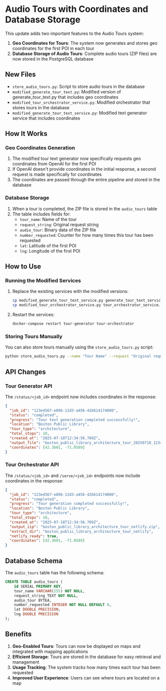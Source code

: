 # Audio Tours with Coordinates and Database Storage

This update adds two important features to the Audio Tours system:

1. **Geo Coordinates for Tours**: The system now generates and stores geo coordinates for the first POI in each tour
2. **Database Storage of Audio Tours**: Complete audio tours (ZIP files) are now stored in the PostgreSQL database

## New Files

- `store_audio_tours.py`: Script to store audio tours in the database
- `modified_generate_tour_text.py`: Modified version of generate_tour_text.py that includes geo coordinates
- `modified_tour_orchestrator_service.py`: Modified orchestrator that stores tours in the database
- `modified_generate_tour_text_service.py`: Modified text generator service that includes coordinates

## How It Works

### Geo Coordinates Generation

1. The modified tour text generator now specifically requests geo coordinates from OpenAI for the first POI
2. If OpenAI doesn't provide coordinates in the initial response, a second request is made specifically for coordinates
3. The coordinates are passed through the entire pipeline and stored in the database

### Database Storage

1. When a tour is completed, the ZIP file is stored in the `audio_tours` table
2. The table includes fields for:
   - `tour_name`: Name of the tour
   - `request_string`: Original request string
   - `audio_tour`: Binary data of the ZIP file
   - `number_requested`: Counter for how many times this tour has been requested
   - `lat`: Latitude of the first POI
   - `lng`: Longitude of the first POI

## How to Use

### Running the Modified Services

1. Replace the existing services with the modified versions:
   ```bash
   cp modified_generate_tour_text_service.py generate_tour_text_service.py
   cp modified_tour_orchestrator_service.py tour_orchestrator_service.py
   ```

2. Restart the services:
   ```bash
   docker-compose restart tour-generator tour-orchestrator
   ```

### Storing Tours Manually

You can also store tours manually using the `store_audio_tours.py` script:

```bash
python store_audio_tours.py --name "Tour Name" --request "Original request" --zip "/path/to/tour.zip" --lat 42.3601 --lng -71.0589
```

## API Changes

### Tour Generator API

The `/status/<job_id>` endpoint now includes coordinates in the response:

```json
{
  "job_id": "123e4567-e89b-12d3-a456-426614174000",
  "status": "completed",
  "progress": "Tour text generation completed successfully!",
  "location": "Boston Public Library",
  "tour_type": "architecture",
  "total_stops": 10,
  "created_at": "2025-07-18T12:34:56.789Z",
  "output_file": "boston_public_library_architecture_tour_20250718_123456.txt",
  "coordinates": [42.3601, -71.0589]
}
```

### Tour Orchestrator API

The `/status/<job_id>` and `/serve/<job_id>` endpoints now include coordinates in the response:

```json
{
  "job_id": "123e4567-e89b-12d3-a456-426614174000",
  "status": "completed",
  "progress": "Tour generation completed successfully!",
  "location": "Boston Public Library",
  "tour_type": "architecture",
  "total_stops": 10,
  "created_at": "2025-07-18T12:34:56.789Z",
  "output_zip": "boston_public_library_architecture_tour_netlify.zip",
  "extract_dir": "boston_public_library_architecture_tour_netlify",
  "netlify_ready": true,
  "coordinates": [42.3601, -71.0589]
}
```

## Database Schema

The `audio_tours` table has the following schema:

```sql
CREATE TABLE audio_tours (
    id SERIAL PRIMARY KEY,
    tour_name VARCHAR(255) NOT NULL,
    request_string TEXT NOT NULL,
    audio_tour BYTEA,
    number_requested INTEGER NOT NULL DEFAULT 0,
    lat DOUBLE PRECISION,
    lng DOUBLE PRECISION
);
```

## Benefits

1. **Geo-Enabled Tours**: Tours can now be displayed on maps and integrated with mapping applications
2. **Efficient Storage**: Tours are stored in the database for easy retrieval and management
3. **Usage Tracking**: The system tracks how many times each tour has been requested
4. **Improved User Experience**: Users can see where tours are located on a map